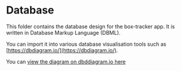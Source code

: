 # Database

This folder contains the database design for the box-tracker app. It is written in Database Markup Language (DBML).

You can import it into various database visualisation tools such as [https://dbdiagram.io/](https://dbdiagram.io/).

You can [view the diagram on dbddiagram.io here](https://dbdiagram.io/d/Box-Tracker-67a49657263d6cf9a03f91f5)
